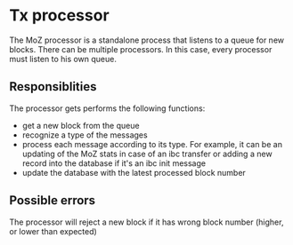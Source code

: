 # Tx processor

The MoZ processor is a standalone process that listens to a queue for new blocks. There can be multiple processors. In this case, every processor must listen to his own queue. 
 
## Responsiblities

The processor gets performs the following functions:

* get a new block from the queue
* recognize a type of the messages
* process each message according to its type. For example, it can be an updating of the MoZ stats in case of an ibc transfer or adding a new record into the database if it's an ibc init message
* update the database with the latest processed block number
 
## Possible errors

The processor will reject a new block if it has wrong block number (higher, or lower than expected)
